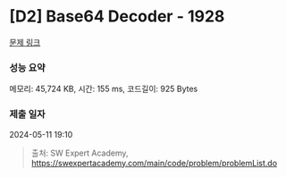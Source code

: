 # [D2] Base64 Decoder - 1928 

[문제 링크](https://swexpertacademy.com/main/code/problem/problemDetail.do?contestProbId=AV5PR4DKAG0DFAUq) 

### 성능 요약

메모리: 45,724 KB, 시간: 155 ms, 코드길이: 925 Bytes

### 제출 일자

2024-05-11 19:10



> 출처: SW Expert Academy, https://swexpertacademy.com/main/code/problem/problemList.do